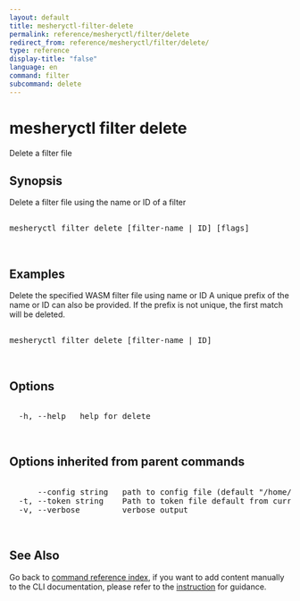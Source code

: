 ```yaml
---
layout: default
title: mesheryctl-filter-delete
permalink: reference/mesheryctl/filter/delete
redirect_from: reference/mesheryctl/filter/delete/
type: reference
display-title: "false"
language: en
command: filter
subcommand: delete
---
```


# mesheryctl filter delete

Delete a filter file

## Synopsis

Delete a filter file using the name or ID of a filter
<pre class='codeblock-pre'>
<div class='codeblock'>
mesheryctl filter delete [filter-name | ID] [flags]

</div>
</pre> 

## Examples

Delete the specified WASM filter file using name or ID
A unique prefix of the name or ID can also be provided. If the prefix is not unique, the first match will be deleted.
<pre class='codeblock-pre'>
<div class='codeblock'>
mesheryctl filter delete [filter-name | ID]

</div>
</pre> 

## Options

<pre class='codeblock-pre'>
<div class='codeblock'>
  -h, --help   help for delete

</div>
</pre>

## Options inherited from parent commands

<pre class='codeblock-pre'>
<div class='codeblock'>
      --config string   path to config file (default "/home/runner/.mesheryconfig.yaml")
  -t, --token string    Path to token file default from current context
  -v, --verbose         verbose output

</div>
</pre>

## See Also

Go back to [command reference index](/reference/mesheryctl/), if you want to add content manually to the CLI documentation, please refer to the [instruction](/project/contributing/contributing-cli#preserving-manually-added-documentation) for guidance.
